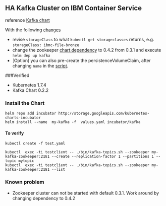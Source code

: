 ## HA Kafka Cluster on IBM Container Service


reference [Kafka chart](https://github.com/kubernetes/charts/tree/master/incubator/kafka)

With the following [changes](values.yaml)

* revise `storageClass` to what `kubectl get storageclasses` returns, e.g. `storageClass: ibmc-file-bronze`
* change the zookeeper [chart dependency](requirements.yaml) to 0.4.2 from 0.3.1 and execute `helm dep up kafka`
* [Option] you can also pre-create the persistenceVolumeClaim, after changing `name` in the [script](../ibm-pvc.yaml).


###Verified 

* Kubernetes 1.7.4
* Kafka Chart 0.2.2


### Install the Chart

	helm repo add incubator http://storage.googleapis.com/kubernetes-charts-incubator
	helm install --name  my-kafka -f  values.yaml incubator/kafka


#### To verify

	kubectl create -f test.yaml
	
	kubectl  exec -ti testclient -- ./bin/kafka-topics.sh --zookeeper my-kafka-zookeeper:2181 --create --replication-factor 1 --partitions 1 --topic mytopic
	kubectl  exec -ti testclient -- ./bin/kafka-topics.sh --zookeeper my-kafka-zookeeper:2181 --list


### Known problem

* Zookeeper cluster can not be started with default 0.3.1. Work around by changing dependency to 0.4.2